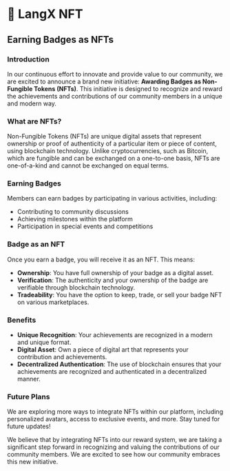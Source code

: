 # 🎨 LangX NFT

## Earning Badges as NFTs

### Introduction

In our continuous effort to innovate and provide value to our community, we are excited to announce a brand new initiative: **Awarding Badges as Non-Fungible Tokens (NFTs)**. This initiative is designed to recognize and reward the achievements and contributions of our community members in a unique and modern way.

### What are NFTs?

Non-Fungible Tokens (NFTs) are unique digital assets that represent ownership or proof of authenticity of a particular item or piece of content, using blockchain technology. Unlike cryptocurrencies, such as Bitcoin, which are fungible and can be exchanged on a one-to-one basis, NFTs are one-of-a-kind and cannot be exchanged on equal terms.

### Earning Badges

Members can earn badges by participating in various activities, including:

* Contributing to community discussions
* Achieving milestones within the platform
* Participation in special events and competitions

### Badge as an NFT

Once you earn a badge, you will receive it as an NFT. This means:

* **Ownership**: You have full ownership of your badge as a digital asset.
* **Verification**: The authenticity and your ownership of the badge are verifiable through blockchain technology.
* **Tradeability**: You have the option to keep, trade, or sell your badge NFT on various marketplaces.

### Benefits

* **Unique Recognition**: Your achievements are recognized in a modern and unique format.
* **Digital Asset**: Own a piece of digital art that represents your contribution and achievements.
* **Decentralized Authentication**: The use of blockchain ensures that your achievements are recognized and authenticated in a decentralized manner.

### Future Plans

We are exploring more ways to integrate NFTs within our platform, including personalized avatars, access to exclusive events, and more. Stay tuned for future updates!

We believe that by integrating NFTs into our reward system, we are taking a significant step forward in recognizing and valuing the contributions of our community members. We are excited to see how our community embraces this new initiative.
